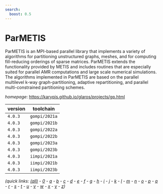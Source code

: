 ```yaml
---
search:
  boost: 0.5
---
```

# ParMETIS

ParMETIS is an MPI-based parallel library that implements a variety of algorithms for partitioning  unstructured graphs, meshes, and for computing fill-reducing orderings of sparse matrices. ParMETIS extends the  functionality provided by METIS and includes routines that are especially suited for parallel AMR computations and  large scale numerical simulations. The algorithms implemented in ParMETIS are based on the parallel multilevel k-way  graph-partitioning, adaptive repartitioning, and parallel multi-constrained partitioning schemes.

*homepage*: <https://karypis.github.io/glaros/projects/gp.html>

version | toolchain
--------|----------
``4.0.3`` | ``gompi/2021a``
``4.0.3`` | ``gompi/2021b``
``4.0.3`` | ``gompi/2022a``
``4.0.3`` | ``gompi/2022b``
``4.0.3`` | ``gompi/2023a``
``4.0.3`` | ``gompi/2023b``
``4.0.3`` | ``iimpi/2021a``
``4.0.3`` | ``iimpi/2021b``
``4.0.3`` | ``iimpi/2023b``


*(quick links: [(all)](../index.md) - [0](../0/index.md) - [a](../a/index.md) - [b](../b/index.md) - [c](../c/index.md) - [d](../d/index.md) - [e](../e/index.md) - [f](../f/index.md) - [g](../g/index.md) - [h](../h/index.md) - [i](../i/index.md) - [j](../j/index.md) - [k](../k/index.md) - [l](../l/index.md) - [m](../m/index.md) - [n](../n/index.md) - [o](../o/index.md) - [p](../p/index.md) - [q](../q/index.md) - [r](../r/index.md) - [s](../s/index.md) - [t](../t/index.md) - [u](../u/index.md) - [v](../v/index.md) - [w](../w/index.md) - [x](../x/index.md) - [y](../y/index.md) - [z](../z/index.md))*

